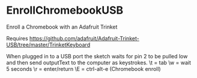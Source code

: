 # EnrollChromebookUSB
Enroll a Chromebook with an Adafruit Trinket

Requires https://github.com/adafruit/Adafruit-Trinket-USB/tree/master/TrinketKeyboard

When plugged in to a USB port the sketch waits for pin 2 to be pulled low and then send outputText to the computer as keystrokes. 
\\t = tab
\\w = wait 5 seconds
\\r = enter/return
\\E = ctrl-alt-e (Chromebook enroll)
